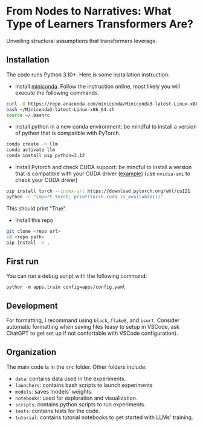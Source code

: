 # From Nodes to Narratives: What Type of Learners Transformers Are?

Unveiling structural assumptions that transformers leverage.

## Installation

The code runs Python 3.10+.
Here is some installation instruction:
- Install [miniconda](https://docs.conda.io/projects/miniconda/en/latest/). Follow the instruction online, most likely you will execute the following commands.
```bash
curl -O https://repo.anaconda.com/miniconda/Miniconda3-latest-Linux-x86_64.sh
bash ~/Miniconda3-latest-Linux-x86_64.sh
source ~/.bashrc
```
- Install python in a new conda environment: be mindful to install a version of python that is compatible with PyTorch.
```bash
conda create -n llm
conda activate llm
conda install pip python=3.12
```
- Install Pytorch and check CUDA support: be mindful to install a version that is compatible with your CUDA driver ([example](https://docs.nvidia.com/cuda/cuda-toolkit-release-notes/index.html)) (use `nvidia-smi` to check your CUDA driver)
```bash
pip install torch --index-url https://download.pytorch.org/whl/cu121
python -c "import torch; print(torch.cuda.is_available())"
```
This should print "True".
- Install this repo
```bash
git clone <repo url>
cd <repo path>
pip install -e .
```

## First run
You can run a debug script with the following command:
```
python -m apps.train config=apps/config.yaml
```

## Development
For formatting, I recommand using `black`, `flake8`, and `isort`.
Consider automatic formatting when saving files (easy to setup in VSCode, ask ChatGPT to get set up if not confortable with VSCode configuration).

## Organization
The main code is in the `src` folder.
Other folders include:
- `data`: contains data used in the experiments.
- `launchers`: contains bash scripts to launch experiments
- `models`: saves models' weights.
- `notebooks`: used for exploration and visualization.
- `scripts`: contains python scripts to run experiments.
- `tests`: contains tests for the code.
- `tutorial`: contains tutorial notebooks to get started with LLMs' training.
